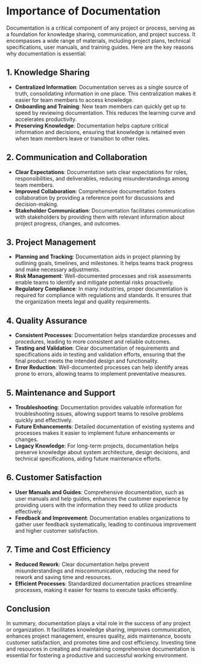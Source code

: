 # Importance of Documentation

Documentation is a critical component of any project or process, serving as a foundation for knowledge sharing, communication, and project success. It encompasses a wide range of materials, including project plans, technical specifications, user manuals, and training guides. Here are the key reasons why documentation is essential:

## 1. Knowledge Sharing

- **Centralized Information**: Documentation serves as a single source of truth, consolidating information in one place. This centralization makes it easier for team members to access knowledge.
- **Onboarding and Training**: New team members can quickly get up to speed by reviewing documentation. This reduces the learning curve and accelerates productivity.
- **Preserving Knowledge**: Documentation helps capture critical information and decisions, ensuring that knowledge is retained even when team members leave or transition to other roles.

## 2. Communication and Collaboration

- **Clear Expectations**: Documentation sets clear expectations for roles, responsibilities, and deliverables, reducing misunderstandings among team members.
- **Improved Collaboration**: Comprehensive documentation fosters collaboration by providing a reference point for discussions and decision-making.
- **Stakeholder Communication**: Documentation facilitates communication with stakeholders by providing them with relevant information about project progress, changes, and outcomes.

## 3. Project Management

- **Planning and Tracking**: Documentation aids in project planning by outlining goals, timelines, and milestones. It helps teams track progress and make necessary adjustments.
- **Risk Management**: Well-documented processes and risk assessments enable teams to identify and mitigate potential risks proactively.
- **Regulatory Compliance**: In many industries, proper documentation is required for compliance with regulations and standards. It ensures that the organization meets legal and quality requirements.

## 4. Quality Assurance

- **Consistent Processes**: Documentation helps standardize processes and procedures, leading to more consistent and reliable outcomes.
- **Testing and Validation**: Clear documentation of requirements and specifications aids in testing and validation efforts, ensuring that the final product meets the intended design and functionality.
- **Error Reduction**: Well-documented processes can help identify areas prone to errors, allowing teams to implement preventative measures.

## 5. Maintenance and Support

- **Troubleshooting**: Documentation provides valuable information for troubleshooting issues, allowing support teams to resolve problems quickly and effectively.
- **Future Enhancements**: Detailed documentation of existing systems and processes makes it easier to implement future enhancements or changes.
- **Legacy Knowledge**: For long-term projects, documentation helps preserve knowledge about system architecture, design decisions, and technical specifications, aiding future maintenance efforts.

## 6. Customer Satisfaction

- **User Manuals and Guides**: Comprehensive documentation, such as user manuals and help guides, enhances the customer experience by providing users with the information they need to utilize products effectively.
- **Feedback and Improvement**: Documentation enables organizations to gather user feedback systematically, leading to continuous improvement and higher customer satisfaction.

## 7. Time and Cost Efficiency

- **Reduced Rework**: Clear documentation helps prevent misunderstandings and miscommunication, reducing the need for rework and saving time and resources.
- **Efficient Processes**: Standardized documentation practices streamline processes, making it easier for teams to execute tasks efficiently.

## Conclusion

In summary, documentation plays a vital role in the success of any project or organization. It facilitates knowledge sharing, improves communication, enhances project management, ensures quality, aids maintenance, boosts customer satisfaction, and promotes time and cost efficiency. Investing time and resources in creating and maintaining comprehensive documentation is essential for fostering a productive and successful working environment.
